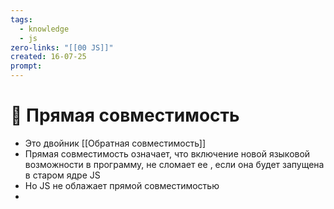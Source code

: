 ```yaml
---
tags:
  - knowledge
  - js
zero-links: "[[00 JS]]"
created: 16-07-25
prompt:
---
```

# 📑 Прямая совместимость
- Это двойник [[Обратная совместимость]] 
- Прямая совместимость означает, что включение новой языковой возможности в программу, не сломает ее , если она будет запущена в старом ядре JS
- Но JS не облажает прямой совместимостью
-  